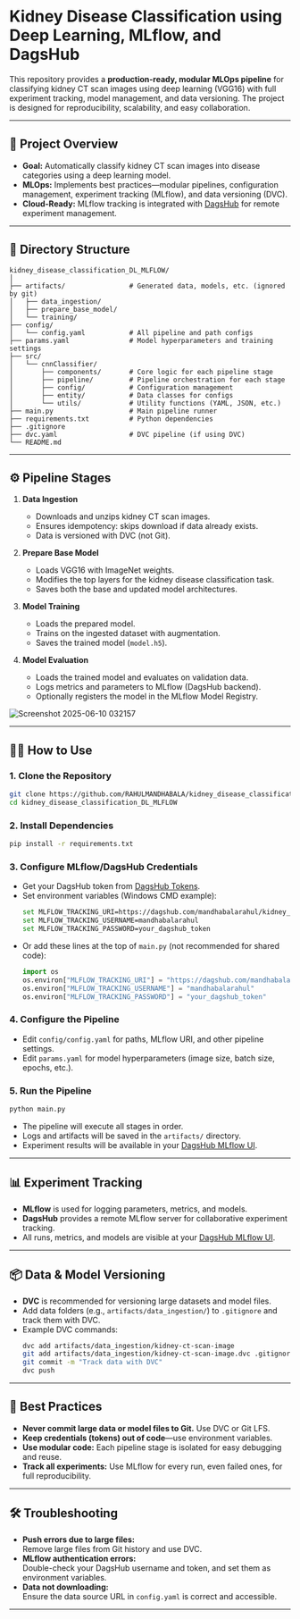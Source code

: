 # Kidney Disease Classification using Deep Learning, MLflow, and DagsHub

This repository provides a **production-ready, modular MLOps pipeline** for classifying kidney CT scan images using deep learning (VGG16) with full experiment tracking, model management, and data versioning. The project is designed for reproducibility, scalability, and easy collaboration.

---

## 🚀 Project Overview

- **Goal:** Automatically classify kidney CT scan images into disease categories using a deep learning model.
- **MLOps:** Implements best practices—modular pipelines, configuration management, experiment tracking (MLflow), and data versioning (DVC).
- **Cloud-Ready:** MLflow tracking is integrated with [DagsHub](https://dagshub.com/mandhabalarahul/kidney_disease_classification_DL_MLFLOW.mlflow) for remote experiment management.

---

## 📁 Directory Structure

```
kidney_disease_classification_DL_MLFLOW/
│
├── artifacts/                # Generated data, models, etc. (ignored by git)
│   ├── data_ingestion/
│   ├── prepare_base_model/
│   └── training/
├── config/
│   └── config.yaml           # All pipeline and path configs
├── params.yaml               # Model hyperparameters and training settings
├── src/
│   └── cnnClassifier/
│       ├── components/       # Core logic for each pipeline stage
│       ├── pipeline/         # Pipeline orchestration for each stage
│       ├── config/           # Configuration management
│       ├── entity/           # Data classes for configs
│       └── utils/            # Utility functions (YAML, JSON, etc.)
├── main.py                   # Main pipeline runner
├── requirements.txt          # Python dependencies
├── .gitignore
├── dvc.yaml                  # DVC pipeline (if using DVC)
└── README.md
```

---

## ⚙️ Pipeline Stages

1. **Data Ingestion**
    - Downloads and unzips kidney CT scan images.
    - Ensures idempotency: skips download if data already exists.
    - Data is versioned with DVC (not Git).

2. **Prepare Base Model**
    - Loads VGG16 with ImageNet weights.
    - Modifies the top layers for the kidney disease classification task.
    - Saves both the base and updated model architectures.

3. **Model Training**
    - Loads the prepared model.
    - Trains on the ingested dataset with augmentation.
    - Saves the trained model (`model.h5`).

4. **Model Evaluation**
    - Loads the trained model and evaluates on validation data.
    - Logs metrics and parameters to MLflow (DagsHub backend).
    - Optionally registers the model in the MLflow Model Registry.
  
![Screenshot 2025-06-10 032157](https://github.com/user-attachments/assets/d9268d05-f658-4352-b55d-aaeb69bab9e0)


---

## 🧑‍💻 How to Use

### 1. **Clone the Repository**
```sh
git clone https://github.com/RAHULMANDHABALA/kidney_disease_classification_DL_MLFLOW.git
cd kidney_disease_classification_DL_MLFLOW
```

### 2. **Install Dependencies**
```sh
pip install -r requirements.txt
```

### 3. **Configure MLflow/DagsHub Credentials**
- Get your DagsHub token from [DagsHub Tokens](https://dagshub.com/user/settings/tokens).
- Set environment variables (Windows CMD example):
  ```sh
  set MLFLOW_TRACKING_URI=https://dagshub.com/mandhabalarahul/kidney_disease_classification_DL_MLFLOW.mlflow
  set MLFLOW_TRACKING_USERNAME=mandhabalarahul
  set MLFLOW_TRACKING_PASSWORD=your_dagshub_token
  ```
- Or add these lines at the top of `main.py` (not recommended for shared code):
  ```python
  import os
  os.environ["MLFLOW_TRACKING_URI"] = "https://dagshub.com/mandhabalarahul/kidney_disease_classification_DL_MLFLOW.mlflow"
  os.environ["MLFLOW_TRACKING_USERNAME"] = "mandhabalarahul"
  os.environ["MLFLOW_TRACKING_PASSWORD"] = "your_dagshub_token"
  ```

### 4. **Configure the Pipeline**
- Edit `config/config.yaml` for paths, MLflow URI, and other pipeline settings.
- Edit `params.yaml` for model hyperparameters (image size, batch size, epochs, etc.).

### 5. **Run the Pipeline**
```sh
python main.py
```
- The pipeline will execute all stages in order.
- Logs and artifacts will be saved in the `artifacts/` directory.
- Experiment results will be available in your [DagsHub MLflow UI](https://dagshub.com/mandhabalarahul/kidney_disease_classification_DL_MLFLOW.mlflow).

---

## 📊 Experiment Tracking

- **MLflow** is used for logging parameters, metrics, and models.
- **DagsHub** provides a remote MLflow server for collaborative experiment tracking.
- All runs, metrics, and models are visible at your [DagsHub MLflow UI](https://dagshub.com/mandhabalarahul/kidney_disease_classification_DL_MLFLOW.mlflow).

---

## 📦 Data & Model Versioning

- **DVC** is recommended for versioning large datasets and model files.
- Add data folders (e.g., `artifacts/data_ingestion/`) to `.gitignore` and track them with DVC.
- Example DVC commands:
  ```sh
  dvc add artifacts/data_ingestion/kidney-ct-scan-image
  git add artifacts/data_ingestion/kidney-ct-scan-image.dvc .gitignore
  git commit -m "Track data with DVC"
  dvc push
  ```

---

## 📝 Best Practices

- **Never commit large data or model files to Git.** Use DVC or Git LFS.
- **Keep credentials (tokens) out of code**—use environment variables.
- **Use modular code:** Each pipeline stage is isolated for easy debugging and reuse.
- **Track all experiments:** Use MLflow for every run, even failed ones, for full reproducibility.

---

## 🛠️ Troubleshooting

- **Push errors due to large files:**  
  Remove large files from Git history and use DVC.
- **MLflow authentication errors:**  
  Double-check your DagsHub username and token, and set them as environment variables.
- **Data not downloading:**  
  Ensure the data source URL in `config.yaml` is correct and accessible.

---

